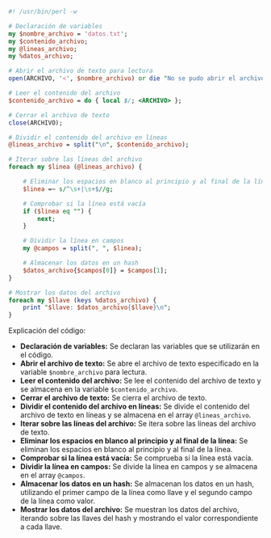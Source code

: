```perl
#! /usr/bin/perl -w

# Declaración de variables
my $nombre_archivo = 'datos.txt';
my $contenido_archivo;
my @lineas_archivo;
my %datos_archivo;

# Abrir el archivo de texto para lectura
open(ARCHIVO, '<', $nombre_archivo) or die "No se pudo abrir el archivo $nombre_archivo: $!\n";

# Leer el contenido del archivo
$contenido_archivo = do { local $/; <ARCHIVO> };

# Cerrar el archivo de texto
close(ARCHIVO);

# Dividir el contenido del archivo en líneas
@lineas_archivo = split("\n", $contenido_archivo);

# Iterar sobre las líneas del archivo
foreach my $linea (@lineas_archivo) {

    # Eliminar los espacios en blanco al principio y al final de la línea
    $linea =~ s/^\s+|\s+$//g;

    # Comprobar si la línea está vacía
    if ($linea eq "") {
        next;
    }

    # Dividir la línea en campos
    my @campos = split(", ", $linea);

    # Almacenar los datos en un hash
    $datos_archivo{$campos[0]} = $campos[1];
}

# Mostrar los datos del archivo
foreach my $llave (keys %datos_archivo) {
    print "$llave: $datos_archivo{$llave}\n";
}
```

Explicación del código:

* **Declaración de variables:** Se declaran las variables que se utilizarán en el código.
* **Abrir el archivo de texto:** Se abre el archivo de texto especificado en la variable `$nombre_archivo` para lectura.
* **Leer el contenido del archivo:** Se lee el contenido del archivo de texto y se almacena en la variable `$contenido_archivo`.
* **Cerrar el archivo de texto:** Se cierra el archivo de texto.
* **Dividir el contenido del archivo en líneas:** Se divide el contenido del archivo de texto en líneas y se almacena en el array `@lineas_archivo`.
* **Iterar sobre las líneas del archivo:** Se itera sobre las líneas del archivo de texto.
* **Eliminar los espacios en blanco al principio y al final de la línea:** Se eliminan los espacios en blanco al principio y al final de la línea.
* **Comprobar si la línea está vacía:** Se comprueba si la línea está vacía.
* **Dividir la línea en campos:** Se divide la línea en campos y se almacena en el array `@campos`.
* **Almacenar los datos en un hash:** Se almacenan los datos en un hash, utilizando el primer campo de la línea como llave y el segundo campo de la línea como valor.
* **Mostrar los datos del archivo:** Se muestran los datos del archivo, iterando sobre las llaves del hash y mostrando el valor correspondiente a cada llave.